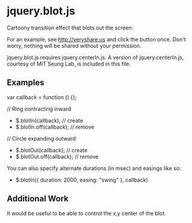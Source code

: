 jquery.blot.js
=======

Cartoony transition effect that blots out the screen.

For an example, see http://veryshare.us and click the button once. Don't worry, nothing will be shared without your permission.

jquery.blot.js requires jquery.centerIn.js. A version of jquery.centerIn.js, courtesy of MIT Seung Lab, is included in this file.

## Examples

var callback = function () {};

// Ring contracting inward

- $.blotIn(callback); // create
- $.blotIn.off(callback); // remove

// Circle expanding outward

- $.blotOut(callback); // create
- $.blotOut.off(callback); // remove

You can also specify alternate durations (in msec) and easings like so:

- $.blotIn({ duration: 2000, easing: "swing" }, callback)

## Additional Work

It would be useful to be able to control the x,y center of the blot.